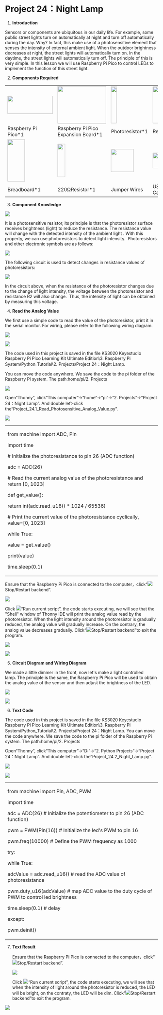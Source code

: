 # Project 24：Night Lamp

1.  **Introduction**

Sensors or components are ubiquitous in our daily life. For example,
some public street lights turn on automatically at night and turn off
automatically during the day. Why? In fact, this make use of a
photosensitive element that senses the intensity of external ambient
light. When the outdoor brightness decreases at night, the street lights
will automatically turn on. In the daytime, the street lights will
automatically turn off. The principle of this is very simple. In this
lesson we will use Raspberry Pi Pico to control LEDs to implement the
function of this street light.

2.  **Components Required**

<table>
<tbody>
<tr class="odd">
<td><p><img src="https://raw.githubusercontent.com/keyestudio/KS3020-KS3020F-Keyestudio-Raspberry-Pi-Pico-Ultimate-Starter-Kit-Raspberry-Pi/master/media/f70a6a892505b1816d151452b9b995a7.jpeg" style="width:1.55417in;height:0.61875in" /></p></td>
<td><img src="https://raw.githubusercontent.com/keyestudio/KS3020-KS3020F-Keyestudio-Raspberry-Pi-Pico-Ultimate-Starter-Kit-Raspberry-Pi/master/media/bbed91c0b45fcafc7e7163bfeabf68f9.png" style="width:1.66944in;height:1.28472in" /></td>
<td><img src="https://raw.githubusercontent.com/keyestudio/KS3020-KS3020F-Keyestudio-Raspberry-Pi-Pico-Ultimate-Starter-Kit-Raspberry-Pi/master/media/9e553e75b6f976f33438171eb2f2e775.png" style="width:0.19097in;height:1.26597in" /></td>
<td><img src="https://raw.githubusercontent.com/keyestudio/KS3020-KS3020F-Keyestudio-Raspberry-Pi-Pico-Ultimate-Starter-Kit-Raspberry-Pi/master/media/ef77f5a64c382157fc2dea21ec373fef.png" style="width:0.29514in;height:1.25903in" /></td>
<td><img src="https://raw.githubusercontent.com/keyestudio/KS3020-KS3020F-Keyestudio-Raspberry-Pi-Pico-Ultimate-Starter-Kit-Raspberry-Pi/master/media/b395b1cd2678f87b3a34dec15659efbc.png" style="width:0.22431in;height:1.00556in" /></td>
</tr>
<tr class="even">
<td>Raspberry Pi Pico*1</td>
<td>Raspberry Pi Pico Expansion Board*1</td>
<td>Photoresistor*1</td>
<td>Red LED*1</td>
<td>10KΩResistor*1</td>
</tr>
<tr class="odd">
<td><img src="https://raw.githubusercontent.com/keyestudio/KS3020-KS3020F-Keyestudio-Raspberry-Pi-Pico-Ultimate-Starter-Kit-Raspberry-Pi/master/media/e380dd26e4825be9a768973802a55fe6.png" style="width:0.59028in;height:1.44583in" /></td>
<td><img src="https://raw.githubusercontent.com/keyestudio/KS3020-KS3020F-Keyestudio-Raspberry-Pi-Pico-Ultimate-Starter-Kit-Raspberry-Pi/master/media/845d05a6108b1662b828610ba9dcb788.png" style="width:0.25833in;height:1.13681in" /></td>
<td><img src="https://raw.githubusercontent.com/keyestudio/KS3020-KS3020F-Keyestudio-Raspberry-Pi-Pico-Ultimate-Starter-Kit-Raspberry-Pi/master/media/e9a8d050105397bb183512fb4ffdd2f6.png" style="width:0.77222in;height:0.77986in" /></td>
<td><img src="https://raw.githubusercontent.com/keyestudio/KS3020-KS3020F-Keyestudio-Raspberry-Pi-Pico-Ultimate-Starter-Kit-Raspberry-Pi/master/media/7dcbd02995be3c142b2f97df7f7c03ce.png" style="width:0.99028in;height:0.52986in" /></td>
<td></td>
</tr>
<tr class="even">
<td>Breadboard*1</td>
<td>220ΩResistor*1</td>
<td>Jumper Wires</td>
<td>USB Cable*1</td>
<td></td>
</tr>
</tbody>
</table>

3.  **Component Knowledge**

![](/media/9e553e75b6f976f33438171eb2f2e775.png)

It is a photosensitive resistor, its principle is that the photoresistor
surface receives brightness (light) to reduce the resistance. The
resistance value will change with the detected intensity of the ambient
light . With this property, we can use photoresistors to detect light
intensity.  Photoresistors and other electronic symbols are as follows:
 

![](/media/7d575da675a2f6cb511d28b801e2abaa.png)

The following circuit is used to detect changes in resistance values of
photoresistors:

![](/media/5a7f7e641eb78007760a94151c1d80a5.png)

In the circuit above, when the resistance of the photoresistor changes
due to the change of light intensity, the voltage between the
photoresistor and resistance R2 will also change.  Thus, the intensity
of light can be obtained by measuring this voltage.

4.  **Read the Analog Value**

We first use a simple code to read the value of the photoresistor, print
it in the serial monitor. For wiring, please refer to the following
wiring diagram.

![](/media/e3fde13b200927346e04b032373ce638.png)

![](/media/b97ff27ae10e3499c36312c8ee4881f8.png)

The code used in this project is saved in the file KS3020 Keyestudio
Raspberry Pi Pico Learning Kit Ultimate Edition\\3. Raspberry Pi
System\\Python\_Tutorial\\2. Projects\\Project 24：Night Lamp.

You can move the code anywhere. We save the code to the pi folder of the
Raspberry Pi system. The path:home/pi/2. Projects

![](/media/ae27830403a2f741aa9b725e5324c215.png)

Open“Thonny”, click“This computer”→“home”→“pi”→“2. Projects”→“Project
24：Night Lamp”. And double left-click
the“Project\_24.1\_Read\_Photosensitive\_Analog\_Value.py”.

![](/media/d97ee01c83aa9cd39da8fe42580614b5.png)

<table>
<tbody>
<tr class="odd">
<td><p>from machine import ADC, Pin</p>
<p>import time</p>
<p># Initialize the photoresistance to pin 26 (ADC function)</p>
<p>adc = ADC(26)</p>
<p># Read the current analog value of the photoresistance and return [0, 1023]</p>
<p>def get_value():</p>
<p>return int(adc.read_u16() * 1024 / 65536)</p>
<p># Print the current value of the photoresistance cyclically, value=[0, 1023]</p>
<p>while True:</p>
<p>value = get_value()</p>
<p>print(value)</p>
<p>time.sleep(0.1)</p></td>
</tr>
</tbody>
</table>

Ensure that the Raspberry Pi Pico is connected to the
computer，click“![](/media/ec00367ea605788eab454cd176b94c7b.png)Stop/Restart backend”.

![](/media/96ed707533887ade4a65e0df7b460eae.png)

Click ![](/media/bb4d9305714a178069d277b20e0934b7.png)“Run current script”, the code starts
executing, we will see that the "Shell" window of Thonny IDE will print
the analog value read by the photoresistor. When the light intensity
around the photoresistor is gradually reduced, the analog value will
gradually increase. On the contrary, the analog value decreases
gradually. Click“![](/media/ec00367ea605788eab454cd176b94c7b.png)Stop/Restart backend”to exit the
program.

![](/media/6df70dafea54c3d7a73e18c8e03f86d4.png)

![](/media/bbabb2d5c4a997c5024e6023cb272261.png)

5.  **Circuit Diagram and Wiring Diagram**

We made a little dimmer in the front, now let's make a light controlled
lamp. The principle is the same, the Raspberry Pi Pico will be used to
obtain the analog value of the sensor and then adjust the brightness of
the LED.  

![](/media/b8e8d95bdc869bf76465fa73645db831.png)

![](/media/71f2886dc6fa97d02e2ecd0d429af71b.png)

6.  **Text Code**

The code used in this project is saved in the file KS3020 Keyestudio
Raspberry Pi Pico Learning Kit Ultimate Edition\\3. Raspberry Pi
System\\Python\_Tutorial\\2. Projects\\Project 24：Night Lamp. You can
move the code anywhere. We save the code to the pi folder of the
Raspberry Pi system. The path:home/pi/2. Projects

Open“Thonny”, click“This computer”→“D:”→“2. Python Projects”→“Project
24：Night Lamp”. And double left-click
the“Project\_24.2\_Night\_Lamp.py”.

![](/media/ae27830403a2f741aa9b725e5324c215.png)

![](/media/b636cdb16d60ae75729e44508e647044.png)

<table>
<tbody>
<tr class="odd">
<td><p>from machine import Pin, ADC, PWM</p>
<p>import time</p>
<p>adc = ADC(26) # Initialize the potentiometer to pin 26 (ADC function)</p>
<p>pwm = PWM(Pin(16)) # Initialize the led's PWM to pin 16</p>
<p>pwm.freq(10000) # Define the PWM frequency as 1000</p>
<p>try:</p>
<p>while True:</p>
<p>adcValue = adc.read_u16() # read the ADC value of photoresistance</p>
<p>pwm.duty_u16(adcValue) # map ADC value to the duty cycle of PWM to control led brightness</p>
<p>time.sleep(0.1) # delay</p>
<p>except:</p>
<p>pwm.deinit()</p></td>
</tr>
</tbody>
</table>

7.  **Text Result**
    
    Ensure that the Raspberry Pi Pico is connected to the
    computer，click“![](/media/ec00367ea605788eab454cd176b94c7b.png)Stop/Restart backend”.
    
    ![](/media/8ee7742359fdbb9f8ea9d47aaccf4abd.png)
    
    Click ![](/media/bb4d9305714a178069d277b20e0934b7.png)“Run current script”, the code starts
    executing, we will see that when the intensity of light around the
    photoresistor is reduced, the LED will be bright, on the contraty,
    the LED will be dim. Click“![](/media/ec00367ea605788eab454cd176b94c7b.png)Stop/Restart
    backend”to exit the program.

![](/media/6b71892be4c0326147cf47bcbe84340a.png)
